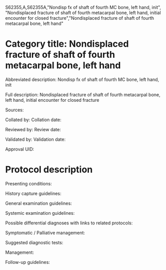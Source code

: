 S62355,A,S62355A,"Nondisp fx of shaft of fourth MC bone, left hand, init", "Nondisplaced fracture of shaft of fourth metacarpal bone, left hand, initial encounter for closed fracture","Nondisplaced fracture of shaft of fourth metacarpal bone, left hand"
# Category title: Nondisplaced fracture of shaft of fourth metacarpal bone, left hand

Abbreviated description: Nondisp fx of shaft of fourth MC bone, left hand, init

Full description: Nondisplaced fracture of shaft of fourth metacarpal bone, left hand, initial encounter for closed fracture

Sources:

Collated by:
Collation date:

Reviewed by:
Review date:

Validated by:
Validation date:

Approval UID:

# Protocol description

Presenting conditions:

History capture guidelines:

General examination guidelines:

Systemic examination guidelines:

Possible differential diagnoses with links to related protocols:

Symptomatic / Palliative management:

Suggested diagnostic tests:

Management:

Follow-up guidelines:
